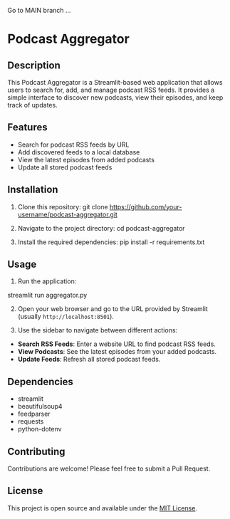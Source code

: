 
Go to MAIN branch ...

# Podcast Aggregator

## Description
This Podcast Aggregator is a Streamlit-based web application that allows users to search for, add, and manage podcast RSS feeds. It provides a simple interface to discover new podcasts, view their episodes, and keep track of updates.

## Features
- Search for podcast RSS feeds by URL
- Add discovered feeds to a local database
- View the latest episodes from added podcasts
- Update all stored podcast feeds

## Installation

1. Clone this repository:
git clone https://github.com/your-username/podcast-aggregator.git


2. Navigate to the project directory:
cd podcast-aggregator


3. Install the required dependencies:
pip install -r requirements.txt


## Usage
1. Run the application:

streamlit run aggregator.py


2. Open your web browser and go to the URL provided by Streamlit (usually `http://localhost:8501`).

3. Use the sidebar to navigate between different actions:
- **Search RSS Feeds**: Enter a website URL to find podcast RSS feeds.
- **View Podcasts**: See the latest episodes from your added podcasts.
- **Update Feeds**: Refresh all stored podcast feeds.

## Dependencies
- streamlit
- beautifulsoup4
- feedparser
- requests
- python-dotenv

## Contributing
Contributions are welcome! Please feel free to submit a Pull Request.

## License
This project is open source and available under the [MIT License](LICENSE).

